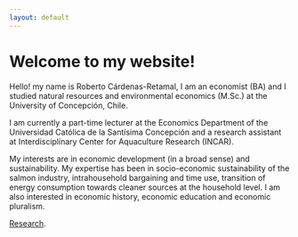 ```yaml
---
layout: default
---
```


# Welcome to my website! 

Hello! my name is Roberto Cárdenas-Retamal, I am an economist (BA) and I studied natural resources and environmental economics (M.Sc.) at the University of Concepción, Chile.

I am currently a part-time lecturer at the Economics Department of the Universidad Católica de la Santísima Concepción and a research assistant at Interdisciplinary Center for Aquaculture Research (INCAR).

My interests are in economic development (in a broad sense) and sustainability. My expertise has been in socio-economic sustainability of the salmon industry, intrahousehold bargaining and time use, transition of energy consumption towards cleaner sources at the household level. I am also interested in economic history, economic education and economic pluralism. 

[Research](./another-page.html).  

[1.1]: http://i.imgur.com/tXSoThF.png (twitter icon with padding)

[1]: https://twitter.com/rocardenasr
